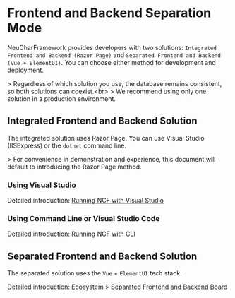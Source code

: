 # Frontend and Backend Separation Mode

NeuCharFramework provides developers with two solutions: `Integrated Frontend and Backend (Razor Page)` and `Separated Frontend and Backend (Vue + ElementUI)`. You can choose either method for development and deployment.

&gt; Regardless of which solution you use, the database remains consistent, so both solutions can coexist.&lt;br&gt;
&gt; We recommend using only one solution in a production environment.

## Integrated Frontend and Backend Solution

The integrated solution uses Razor Page. You can use Visual Studio (IISExpress) or the `dotnet` command line.

&gt; For convenience in demonstration and experience, this document will default to introducing the Razor Page method.

### Using Visual Studio

Detailed introduction: [Running NCF with Visual Studio](../start-develop/run-ncf)

### Using Command Line or Visual Studio Code

Detailed introduction: [Running NCF with CLI](../start-develop/run-ncf-with-cli)

## Separated Frontend and Backend Solution

The separated solution uses the `Vue` + `ElementUI` tech stack.

Detailed introduction: Ecosystem &gt; [Separated Frontend and Backend Board](/Front/home/)
